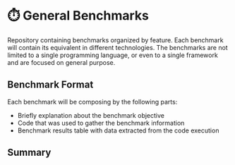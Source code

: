 # ⏱️ General Benchmarks
Repository containing benchmarks organized by feature. Each benchmark will contain its equivalent in different technologies. The benchmarks are not limited to a single programming language, or even to a single framework and are focused on general purpose.

## Benchmark Format
Each benchmark will be composing by the following parts:
- Briefly explanation about the benchmark objective
- Code that was used to gather the benchmark information
- Benchmark results table with data extracted from the code execution

## Summary
